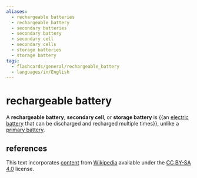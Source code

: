 ```yaml
---
aliases:
  - rechargeable batteries
  - rechargeable battery
  - secondary batteries
  - secondary battery
  - secondary cell
  - secondary cells
  - storage batteries
  - storage battery
tags:
  - flashcards/general/rechargeable_battery
  - languages/in/English
---
```


# rechargeable battery

A __rechargeable battery__, __secondary cell__, or __storage battery__ is {{an [electric battery](electric%20battery.md) that can be discharged and recharged multiple times}}, unlike a [primary battery](primary%20battery.md).

## references

This text incorporates [content](https://en.wikipedia.org/wiki/rechargeable_battery) from [Wikipedia](Wikipedia.md) available under the [CC BY-SA 4.0](https://creativecommons.org/licenses/by-sa/4.0/) license.
